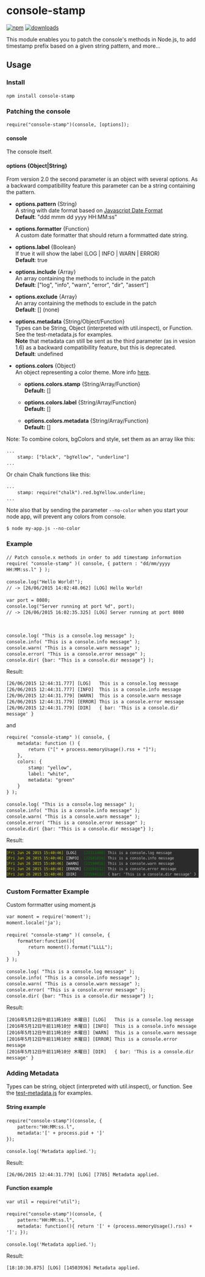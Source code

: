 # console-stamp

[![npm][npm-image]][npm-url]
[![downloads][downloads-image]][downloads-url]

[npm-image]: https://img.shields.io/npm/v/console-stamp.svg?style=flat-square
[npm-url]: https://npmjs.org/package/console-stamp
[downloads-image]: https://img.shields.io/npm/dm/console-stamp.svg?style=flat-square
[downloads-url]: https://npmjs.org/package/console-stamp

This module enables you to patch the console's methods in Node.js, to add timestamp prefix based on a given string pattern, and more...

## Usage ##

### Install

    npm install console-stamp

### Patching the console

    require("console-stamp")(console, [options]);

#### console
The console itself.

#### options {Object|String}

From version 2.0 the second parameter is an object with several options. As a backward compatibillity feature this parameter can be a string containing the pattern.

* **options.pattern** {String}<br>A string with date format based on [Javascript Date Format](http://blog.stevenlevithan.com/archives/date-time-format)<br>**Default**: "ddd mmm dd yyyy HH:MM:ss"

* **options.formatter** {Function}<br>A custom date formatter that should return a formmatted date string.

* **options.label** {Boolean}<br>If true it will show the label (LOG | INFO | WARN | ERROR)<br>**Default**: true

* **options.include** {Array}<br>An array containing the methods to include in the patch<br>**Default**: ["log", "info", "warn", "error", "dir", "assert"]

* **options.exclude** {Array}<br>An array containing the methods to exclude in the patch<br>**Default**: [] \(none)

* **options.metadata** {String/Object/Function}<br>Types can be String, Object (interpreted with util.inspect), or Function. See the test-metadata.js for examples.<br>**Note** that metadata can still be sent as the third parameter (as in vesion 1.6) as a backward compatibillity feature, but this is deprecated. <br>**Default**: undefined

* **options.colors** {Object}<br>An object representing a color theme. More info [here](https://www.npmjs.com/package/chalk).

    * **options.colors.stamp** {String/Array<String>/Function} <br>**Default:** []

    * **options.colors.label** {String/Array<String>/Function} <br>**Default:** []

    * **options.colors.metadata** {String/Array<String>/Function} <br>**Default:** []

Note: To combine colors, bgColors and style, set them as an array like this:

    ...
        stamp: ["black", "bgYellow", "underline"]
    ...


Or chain Chalk functions like this:

    ...
        stamp: require("chalk").red.bgYellow.underline;
    ...


Note also that by sending the parameter `--no-color` when you start your node app, will prevent any colors from console.

    $ node my-app.js --no-color

### Example

    // Patch console.x methods in order to add timestamp information
    require( "console-stamp" )( console, { pattern : "dd/mm/yyyy HH:MM:ss.l" } );

    console.log("Hello World!");
    // -> [26/06/2015 14:02:48.062] [LOG] Hello World!

    var port = 8080;
    console.log("Server running at port %d", port);
    // -> [26/06/2015 16:02:35.325] [LOG] Server running at port 8080

&nbsp;

    console.log( "This is a console.log message" );
    console.info( "This is a console.info message" );
    console.warn( "This is a console.warn message" );
    console.error( "This is a console.error message" );
    console.dir( {bar: "This is a console.dir message"} );

Result:

    [26/06/2015 12:44:31.777] [LOG]   This is a console.log message
    [26/06/2015 12:44:31.777] [INFO]  This is a console.info message
    [26/06/2015 12:44:31.779] [WARN]  This is a console.warn message
    [26/06/2015 12:44:31.779] [ERROR] This is a console.error message
    [26/06/2015 12:44:31.779] [DIR]   { bar: 'This is a console.dir message' }

and

    require( "console-stamp" )( console, {
        metadata: function () {
            return ("[" + process.memoryUsage().rss + "]");
        },
        colors: {
            stamp: "yellow",
            label: "white",
            metadata: "green"
        }
    } );

    console.log( "This is a console.log message" );
    console.info( "This is a console.info message" );
    console.warn( "This is a console.warn message" );
    console.error( "This is a console.error message" );
    console.dir( {bar: "This is a console.dir message"} );

Result:

![Console](gfx/console.png)

### Custom Formatter Example

Custom forrmatter using moment.js

    var moment = require('moment');
    moment.locale('ja');

    require( "console-stamp" )( console, {
        formatter:function(){
            return moment().format("LLLL");
        }
    } );

    console.log( "This is a console.log message" );
    console.info( "This is a console.info message" );
    console.warn( "This is a console.warn message" );
    console.error( "This is a console.error message" );
    console.dir( {bar: "This is a console.dir message"} );

Result:

    [2016年5月12日午前11時10分 木曜日] [LOG]   This is a console.log message
    [2016年5月12日午前11時10分 木曜日] [INFO]  This is a console.info message
    [2016年5月12日午前11時10分 木曜日] [WARN]  This is a console.warn message
    [2016年5月12日午前11時10分 木曜日] [ERROR] This is a console.error message
    [2016年5月12日午前11時10分 木曜日] [DIR]   { bar: 'This is a console.dir message' }

### Adding Metadata ###

Types can be string, object (interpreted with util.inspect), or function.
See the [test-metadata.js](https://github.com/starak/node-console-stamp/blob/master/test-metadata.js) for examples.

#### String example

    require("console-stamp")(console, {
        pattern:"HH:MM:ss.l",
        metadata:'[' + process.pid + ']'
    });

    console.log('Metadata applied.');

Result:

    [26/06/2015 12:44:31.779] [LOG] [7785] Metadata applied.

#### Function example

    var util = require("util");

    require("console-stamp")(console, {
        pattern:"HH:MM:ss.l",
        metadata: function(){ return '[' + (process.memoryUsage().rss) + ']'; });

    console.log('Metadata applied.');

Result:

    [18:10:30.875] [LOG] [14503936] Metadata applied.
